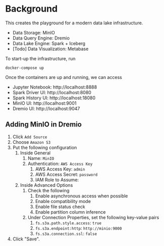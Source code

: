 # Background

This creates the playground for a modern data lake infrastructure.

- Data Storage: MinIO
- Data Query Engine: Dremio
- Data Lake Engine: Spark + Iceberg
- [Todo] Data Visualization: Metabase

To start-up the infrastructure, run 

```
docker-compose up
```

Once the containers are up and running, we can access

- Jupyter Notebook: http://localhost:8888
- Spark Driver UI: http://localhost:8080
- Spark History UI: http://localhost:18080
- MinIO UI: http://localhost:9001
- Dremio UI: http://localhost:9047


## Adding MinIO in Dremio
1. Click `Add Source`
2. Choose `Amazon S3`
3. Put the following configuration
   1. Inside General
      1. Name: `MinIO`
      2. Authentication: `AWS Access Key`
         1. AWS Access Key: `admin`
         2. AWS Access Secret: `password`
         3. IAM Role to Assume: <LEAVE BLANK>
   2. Inside Advanced Options
      1. Check the following
         1. Enable asynchronous access when possible
         2. Enable compatibility mode
         3. Enable file status check
         4. Enable partition column inference
      2. Under Connection Properties, set the following key-value pairs
         1. `fs.s3a.path.style.access`: `true`
         2. `fs.s3a.endpoint:http`: `http://minio:9000`
         3. `fs.s3a.connection.ssl`: `false`
4. Click "Save".

